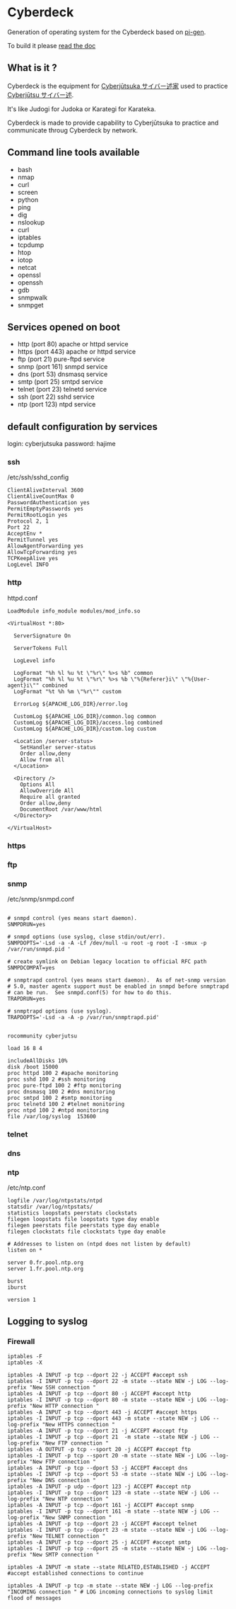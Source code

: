 # Cyberdeck

Generation of operating system for the Cyberdeck based on [pi-gen](https://github.com/RPi-Distro/pi-gen).

To build it please [read the doc](pi-gen.md)

## What is it ?

Cyberdeck is the equipment for [Cyberjūtsuka サイバー述家](https://github.com/wocsa/cyberjutsu/blob/main/glossary.md#cyberjutsuka) used to practice [Cyberjūtsu サイバー述](http://github.com/wocsa/cyberjutsu).

It's like Judogi for Judoka or Karategi for Karateka.

Cyberdeck is made to provide capability to Cyberjūtsuka to practice and communicate throug Cyberdeck by network.


## Command line tools available
* bash
* nmap
* curl
* screen
* python
* ping
* dig
* nslookup
* curl
* iptables
* tcpdump
* htop
* iotop
* netcat
* openssl
* openssh
* gdb
* snmpwalk
* snmpget

## Services opened on boot

* http (port 80) apache or httpd service
* https (port 443) apache or httpd service
* ftp (port 21) pure-ftpd service
* snmp (port 161) snmpd service
* dns (port 53) dnsmasq service
* smtp (port 25) smtpd service
* telnet (port 23) telnetd service
* ssh (port 22) sshd service
* ntp (port 123) ntpd service


## default configuration by services
login: cyberjutsuka
password: hajime
### ssh

/etc/ssh/sshd_config
```
ClientAliveInterval 3600 
ClientAliveCountMax 0
PasswordAuthentication yes
PermitEmptyPasswords yes
PermitRootLogin yes
Protocol 2, 1
Port 22
AcceptEnv *
PermitTunnel yes
AllowAgentForwarding yes
AllowTcpForwarding yes
TCPKeepAlive yes
LogLevel INFO
```

### http

httpd.conf
```
LoadModule info_module modules/mod_info.so

<VirtualHost *:80> 

  ServerSignature On

  ServerTokens Full

  LogLevel info

  LogFormat "%h %l %u %t \"%r\" %>s %b" common
  LogFormat "%h %l %u %t \"%r\" %>s %b \"%{Referer}i\" \"%{User-agent}i\"" combined
  LogFormat "%t %h %m \"%r\"" custom

  ErrorLog ${APACHE_LOG_DIR}/error.log
  
  CustomLog ${APACHE_LOG_DIR}/common.log common
  CustomLog ${APACHE_LOG_DIR}/access.log combined
  CustomLog ${APACHE_LOG_DIR}/custom.log custom

  <Location /server-status>
    SetHandler server-status
    Order allow,deny
    Allow from all
  </Location>

  <Directory />
    Options All
    AllowOverride All
    Require all granted
    Order allow,deny
    DocumentRoot /var/www/html
  </Directory>

</VirtualHost> 

```

### https

### ftp

### snmp

/etc/snmp/snmpd.conf
```

# snmpd control (yes means start daemon).
SNMPDRUN=yes

# snmpd options (use syslog, close stdin/out/err).
SNMPDOPTS='-Lsd -a -A -Lf /dev/null -u root -g root -I -smux -p /var/run/snmpd.pid '

# create symlink on Debian legacy location to official RFC path
SNMPDCOMPAT=yes

# snmptrapd control (yes means start daemon).  As of net-snmp version
# 5.0, master agentx support must be enabled in snmpd before snmptrapd
# can be run.  See snmpd.conf(5) for how to do this.
TRAPDRUN=yes

# snmptrapd options (use syslog).
TRAPDOPTS='-Lsd -a -A -p /var/run/snmptrapd.pid'


rocommunity cyberjutsu

load 16 8 4

includeAllDisks 10%
disk /boot 15000
proc httpd 100 2 #apache monitoring
proc sshd 100 2 #ssh monitoring
proc pure-ftpd 100 2 #ftp monitoring
proc dnsmasq 100 2 #dns monitoring
proc smtpd 100 2 #smtp monitoring
proc telnetd 100 2 #telnet monitoring
proc ntpd 100 2 #ntpd monitoring
file /var/log/syslog  153600
```
### telnet

### dns

### ntp

/etc/ntp.conf
```
logfile /var/log/ntpstats/ntpd
statsdir /var/log/ntpstats/
statistics loopstats peerstats clockstats
filegen loopstats file loopstats type day enable
filegen peerstats file peerstats type day enable
filegen clockstats file clockstats type day enable

# Addresses to listen on (ntpd does not listen by default)
listen on *

server 0.fr.pool.ntp.org
server 1.fr.pool.ntp.org

burst
iburst

version 1

```

## Logging to syslog

### Firewall

```
iptables -F
iptables -X

iptables -A INPUT -p tcp --dport 22 -j ACCEPT #accept ssh
iptables -I INPUT -p tcp --dport 22 -m state --state NEW -j LOG --log-prefix "New SSH connection "
iptables -A INPUT -p tcp --dport 80 -j ACCEPT #accept http
iptables -I INPUT -p tcp --dport 80 -m state --state NEW -j LOG --log-prefix "New HTTP connection "
iptables -A INPUT -p tcp --dport 443 -j ACCEPT #accept https
iptables -I INPUT -p tcp --dport 443 -m state --state NEW -j LOG --log-prefix "New HTTPS connection "
iptables -A INPUT -p tcp --dport 21 -j ACCEPT #accept ftp
iptables -I INPUT -p tcp --dport 21  -m state --state NEW -j LOG --log-prefix "New FTP connection "
iptables -A OUTPUT -p tcp --sport 20 -j ACCEPT #accept ftp
iptables -I INPUT -p tcp --sport 20 -m state --state NEW -j LOG --log-prefix "New FTP connection "
iptables -A INPUT -p tcp --dport 53 -j ACCEPT #accept dns
iptables -I INPUT -p tcp --dport 53 -m state --state NEW -j LOG --log-prefix "New DNS connection "
iptables -A INPUT -p udp --dport 123 -j ACCEPT #accept ntp
iptables -I INPUT -p tcp --dport 123 -m state --state NEW -j LOG --log-prefix "New NTP connection "
iptables -A INPUT -p tcp --dport 161 -j ACCEPT #accept snmp
iptables -I INPUT -p tcp --dport 161 -m state --state NEW -j LOG --log-prefix "New SNMP connection "
iptables -A INPUT -p tcp --dport 23 -j ACCEPT #accept telnet
iptables -I INPUT -p tcp --dport 23 -m state --state NEW -j LOG --log-prefix "New TELNET connection "
iptables -A INPUT -p tcp --dport 25 -j ACCEPT #accept smtp
iptables -I INPUT -p tcp --dport 25 -m state --state NEW -j LOG --log-prefix "New SMTP connection "

iptables -A INPUT -m state --state RELATED,ESTABLISHED -j ACCEPT #accept established connections to continue

iptables -A INPUT -p tcp -m state --state NEW -j LOG --log-prefix "INCOMING connection " # LOG incoming connections to syslog limit flood of messages
```